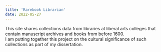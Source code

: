 ```yaml
---
title: 'Rarebook Librarian'
date: 2022-05-27
---
```


This site shares collections data from libraries at liberal arts colleges that contain manuscript archives and books from before 1600.  
I am putting together this project on the cultural significance of such collections as part of my dissertation.

<a rel="me" href="https://mastodon.social/@collections"></a>
